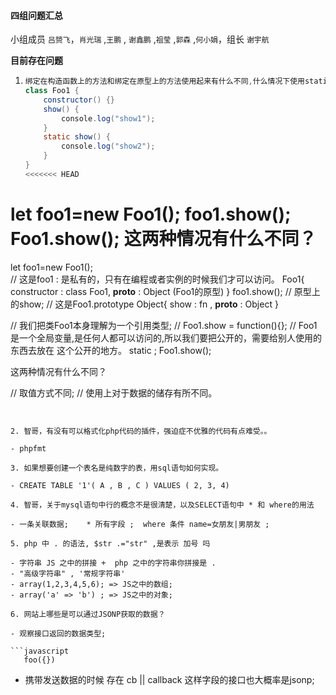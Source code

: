 #### 四组问题汇总 

小组成员 `吕赟飞`，`肖光瑞` ,`王鹏` , `谢鑫鹏` ,`祖莹` ,`郭森` ,`何小娟`，组长 `谢宇航`

**目前存在问题**

1. ```java
   绑定在构造函数上的方法和绑定在原型上的方法使用起来有什么不同,什么情况下使用static
   class Foo1 {
       constructor() {}
       show() {
           console.log("show1");
       }
       static show() {
           console.log("show2");
       }
   }
   <<<<<<< HEAD
let foo1=new Foo1();
   foo1.show();
   Foo1.show();
   这两种情况有什么不同？
   =======
   let foo1=new Foo1();  
   // 这是foo1 : 是私有的，只有在编程或者实例的时候我们才可以访问。
   Foo1{
       constructor : class Foo1,
       __proto__   : Object (Foo1的原型)
   }
   foo1.show(); // 原型上的show; 
   // 这是Foo1.prototype 
   Object{
       show : fn , 
       __proto__ : Object
   }
   
   // 我们把类Foo1本身理解为一个引用类型; 
   // Foo1.show = function(){};
   // Foo1 是一个全局变量,是任何人都可以访问的,所以我们要把公开的，需要给别人使用的东西去放在 这个公开的地方。 static ;
   Foo1.show();
   
   这两种情况有什么不同？
   
   // 取值方式不同;
   // 使用上对于数据的储存有所不同。
   ```
   

2. 智哥，有没有可以格式化php代码的插件，强迫症不优雅的代码有点难受。。

- phpfmt 

3. 如果想要创建一个表名是纯数字的表，用sql语句如何实现。

- CREATE TABLE '1'( A , B , C ) VALUES ( 2, 3, 4)

4. 智哥，关于mysql语句中行的概念不是很清楚，以及SELECT语句中 * 和 where的用法

- 一条关联数据;    * 所有字段 ;  where 条件 name=女朋友|男朋友 ; 

5. php 中 . 的语法, $str .="str" ,是表示 加号 吗

- 字符串 JS 之中的拼接 +  php 之中的字符串你拼接是 .
- "高级字符串" , '常规字符串'
- array(1,2,3,4,5,6); => JS之中的数组;
- array('a' => 'b') ; => JS之中的对象;

6. 网站上哪些是可以通过JSONP获取的数据？

- 观察接口返回的数据类型;

```javascript
      foo({})
```

- 携带发送数据的时候 存在  cb || callback 这样字段的接口也大概率是jsonp;